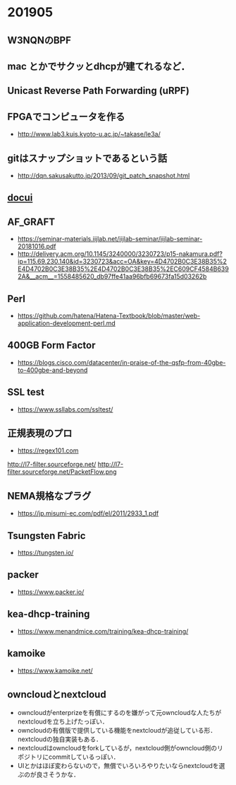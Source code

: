 # 201905

## W3NQNのBPF

## mac とかでサクッとdhcpが建てれるなど．

## Unicast Reverse Path Forwarding (uRPF) 

## FPGAでコンピュータを作る
- http://www.lab3.kuis.kyoto-u.ac.jp/~takase/le3a/

## gitはスナップショットであるという話
- http://dqn.sakusakutto.jp/2013/09/git_patch_snapshot.html

## [docui](https://qiita.com/gorilla0513/items/814f369bb25b1ea3ae00)

## AF_GRAFT
- https://seminar-materials.iijlab.net/iijlab-seminar/iijlab-seminar-20181016.pdf
- http://delivery.acm.org/10.1145/3240000/3230723/p15-nakamura.pdf?ip=115.69.230.140&id=3230723&acc=OA&key=4D4702B0C3E38B35%2E4D4702B0C3E38B35%2E4D4702B0C3E38B35%2EC609CF4584B6392A&__acm__=1558485620_db97ffe41aa96bfb69673fa15d03262b

## Perl
- https://github.com/hatena/Hatena-Textbook/blob/master/web-application-development-perl.md

## 400GB Form Factor
- https://blogs.cisco.com/datacenter/in-praise-of-the-qsfp-from-40gbe-to-400gbe-and-beyond

## SSL test
- https://www.ssllabs.com/ssltest/

## 正規表現のプロ
- https://regex101.com

http://l7-filter.sourceforge.net/
http://l7-filter.sourceforge.net/PacketFlow.png

## NEMA規格なプラグ
- https://jp.misumi-ec.com/pdf/el/2011/2933_1.pdf

## Tsungsten Fabric
- https://tungsten.io/

## packer
- https://www.packer.io/

## kea-dhcp-training
- https://www.menandmice.com/training/kea-dhcp-training/

## kamoike
- https://www.kamoike.net/

## owncloudとnextcloud
- owncloudがenterprizeを有償にするのを嫌がって元owncloudな人たちがnextcloudを立ち上げたっぽい．
- owncloudの有償版で提供している機能をnextcloudが追従している形．nextcloudの独自実装もある．
- nextcloudはowncloudをforkしているが，nextcloud側がowncloud側のリポジトリにcommitしているっぽい．
- UIとかはほぼ変わらないので，無償でいろいろやりたいならnextcloudを選ぶのが良さそうかな．
